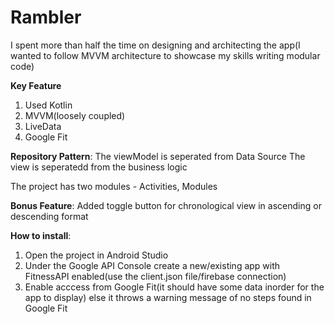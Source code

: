 # Rambler
I spent more than half the time on designing and architecting the app(I wanted to follow MVVM architecture to showcase my skills writing modular code)

**Key Feature**
1. Used Kotlin
2. MVVM(loosely coupled)
3. LiveData
4. Google Fit

**Repository Pattern**: The viewModel is seperated from Data Source
The view is seperatedd from the business logic

The project has two modules - Activities, Modules

**Bonus Feature**: Added toggle button for chronological view in ascending or descending format

**How to install**:
1. Open the project in Android Studio
2. Under the Google API Console create a new/existing app with FitnessAPI enabled(use the client.json file/firebase connection)
3. Enable acccess from Google Fit(it should have some data inorder for the app to display) else it throws a warning message of no steps found in Google Fit 



